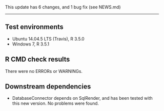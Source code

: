 This update has 6 changes, and 1 bug fix (see NEWS.md)

---

## Test environments
* Ubuntu 14.04.5 LTS (Travis), R 3.5.0
* Windows 7, R 3.5.1

## R CMD check results

There were no ERRORs or WARNINGs. 

## Downstream dependencies

- DatabaseConnector depends on SqlRender, and has been tested with this new version. No problems were found.
